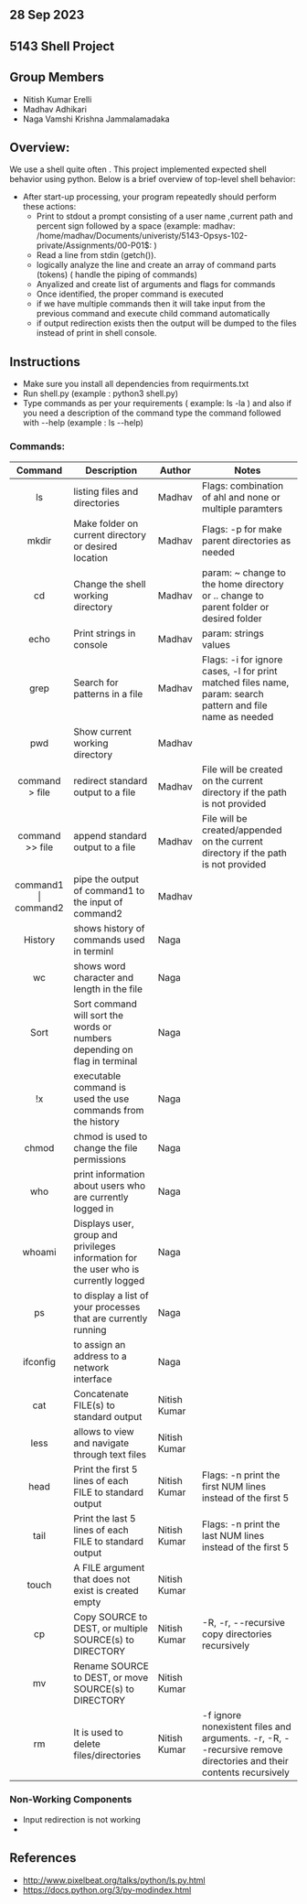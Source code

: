 ## 28 Sep 2023

## 5143 Shell Project

## Group Members
- Nitish Kumar Erelli
- Madhav Adhikari
- Naga Vamshi Krishna Jammalamadaka
  
## Overview:
We use a shell quite often . This project implemented expected shell behavior using python. Below is a brief overview of top-level shell behavior:
- After start-up processing, your program repeatedly should perform these actions:
  - Print to stdout a prompt consisting of a  user name ,current path and percent sign followed by a space (example: madhav: /home/madhav/Documents/univeristy/5143-Opsys-102-private/Assignments/00-P01$: )
  -  Read a line from stdin (getch()).
  - logically analyze the line and create an array of command parts (tokens) ( handle the piping of commands)
  - Anyalized and create list of arguments and flags for commands
  - Once identified, the proper command is executed
  - if we have multiple commands then it will take input from the previous command and execute child command automatically
  - if output redirection exists then the output will be dumped to the files instead of print in shell console.
    
## Instructions
- Make sure you install all dependencies from requirments.txt
- Run shell.py (example : python3 shell.py)
- Type commands as per your requirements ( example: ls -la ) and also if you need a description of the command type the command followed with --help (example : ls --help)


### Commands:


|   Command   | Description | Author | Notes |
| :---: | ----------- | ---------------------- | ---------------------- |    
|ls|	listing files and directories |Madhav	|Flags: combination of ahl	and  none or multiple paramters|
|mkdir|	Make folder  on current directory or desired location|Madhav	|Flags: -p for make parent directories as needed  |
|cd	|Change the shell working directory |Madhav	|param: ~ change to the home directory or ..  change  to parent	 folder or desired folder|
|echo	|Print strings in console |Madhav	|param: strings values|
|grep	|Search for patterns in a  file |Madhav	|Flags: -i for ignore cases, -l for print matched files name, param: search pattern and file name as needed|
|pwd	|Show current working directory |Madhav	||
|command > file	| redirect standard output to a file | Madhav| File will be created on the current directory if the path is not provided | 
|command >> file |append standard output to a file | Madhav |File will be created/appended on the current directory if the path is not provided |
|command1 \| command2	|pipe the output of command1 to the input of command2| Madhav |
| History  | shows history of commands used in terminl | Naga |   |
| wc | shows word character and length  in the file | Naga |  |
|Sort | Sort command will sort the words or numbers depending on flag in terminal | Naga|
|!x |  executable command is used the use commands from the history |Naga |
|chmod| chmod is used to change the file permissions |Naga |
| who | print information about users who are currently logged in |Naga |
| whoami | Displays user, group and privileges information for the user who is currently logged | Naga|
| ps |  to display a list of your processes that are currently running|Naga |
| ifconfig | to assign an address to a network interface |Naga |
|cat|	 Concatenate FILE(s) to standard output |Nitish	Kumar||
|less|allows to view and navigate through text files |Nitish Kumar||
|head|Print the first 5 lines of each FILE to standard output |Nitish	Kumar|Flags: -n print the first NUM lines instead of the first 5|
|tail|Print the last 5 lines of each FILE to standard output |Nitish Kumar|Flags: -n print the last NUM lines instead of the first 5|
|touch|A FILE argument that does not exist is created empty |Nitish Kumar||
|cp|Copy SOURCE to DEST, or multiple SOURCE(s) to DIRECTORY| Nitish	Kumar |-R, -r, --recursive  copy directories recursively|
|mv| Rename SOURCE to DEST, or move SOURCE(s) to DIRECTORY | Nitish	Kumar ||
|rm|It is used to delete files/directories|Nitish	Kumar|-f ignore nonexistent files and arguments. -r, -R, --recursive   remove directories and their contents recursively|








### Non-Working Components
- Input redirection is not working
- 
## References
- http://www.pixelbeat.org/talks/python/ls.py.html
- https://docs.python.org/3/py-modindex.html
